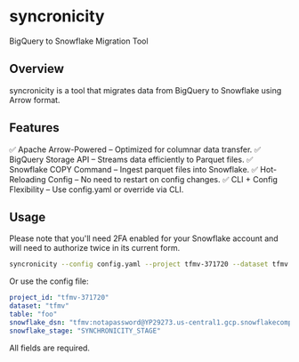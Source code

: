 # syncronicity

BigQuery to Snowflake Migration Tool

## Overview

syncronicity is a tool that migrates data from BigQuery to Snowflake using Arrow format.

## Features

✅ Apache Arrow-Powered – Optimized for columnar data transfer.
✅ BigQuery Storage API – Streams data efficiently to Parquet files.
✅ Snowflake COPY Command – Ingest parquet files into Snowflake.
✅ Hot-Reloading Config – No need to restart on config changes.
✅ CLI + Config Flexibility – Use config.yaml or override via CLI.

## Usage

Please note that you'll need 2FA enabled for your Snowflake account and will need to authorize twice in its current form.

```bash
syncronicity --config config.yaml --project tfmv-371720 --dataset tfmv --table foo --service_account path/to/service_account.json --snowflake_dsn tfmv:notapassword@YP29273.us-central1.gcp/tfmv/public
```

Or use the config file:

```yaml
project_id: "tfmv-371720"
dataset: "tfmv"
table: "foo"
snowflake_dsn: "tfmv:notapassword@YP29273.us-central1.gcp.snowflakecomputing.com/tfmv/public"
snowflake_stage: "SYNCHRONICITY_STAGE"
```

All fields are required.
